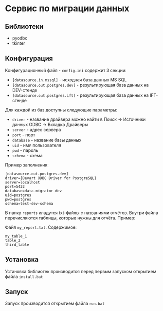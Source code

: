 # Сервис по миграции данных


## Библиотеки
- pyodbc
- tkinter


## Конфигурация

Конфигурационный файл - `config.ini` cодержит 3 секции:
- `[datasource.in.mssql]` - исходная база данных MS SQL
- `[datasource.out.postgres.dev]` - результирующая база данных на DEV-стенде
- `[datasource.out.postgres.ift]` - результирующая база данных на IFT-стенде

Для каждой из баз доступны следующие параметры:
- `driver` - название драйвера можно найти в Поиск -> Источники данных ODBC -> Вкладка Драйверы
- `server` - адрес сервера
- `port` - порт
- `database` - название базы данных
- `uid` - имя пользователя
- `pwd` - пароль
- `schema` - схема

Пример заполнения:
```
[datasource.out.postgres.dev]
driver={Devart ODBC Driver for PostgreSQL}
server=localhost
port=5432
database=data-migrator-dev
uid=postgres
pwd=postgres
schema=test-dev-schema
```

В папку `reports` кладутся txt-файлы с названиями отчётов. Внутри файла перечисляются таблицы, которые нужны для отчёта. Пример:

Файл `my_report.txt`. Содержимое:
```
my_table_1
table_2
third_table
```

## Установка

Установка библиотек производится перед первым запуском открытием файла `install.bat`

## Запуск

Запуск производится открытием файла `run.bat`